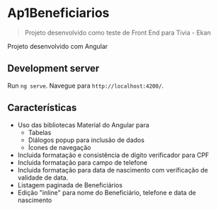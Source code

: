 # Ap1Beneficiarios

> Projeto desenvolvido como teste de Front End para Tivia - Ekan
> 
Projeto desenvolvido com Angular

## Development server

Run `ng serve`. Navegue para `http://localhost:4200/`.

## Características
- Uso das bibliotecas Material do Angular para
  - Tabelas
  - Diálogos popup para inclusão de dados
  - Ícones de navegação
- Incluida formatação e consistência de dígito verificador para CPF
- Incluida formatação para campo de telefone
- Incluida formatação para data de nascimento com verificação de validade de data.
- Listagem paginada de Beneficiários
- Edição "inline" para nome do Beneficiário, telefone e data de nascimento
